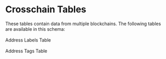 # Crosschain Tables

These tables contain data from multiple blockchains. The following tables are available in this schema:\
\
Address Labels Table\
\
Address Tags Table&#x20;
